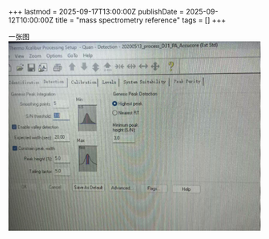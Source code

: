 +++
lastmod = 2025-09-17T13:00:00Z
publishDate = 2025-09-12T10:00:00Z
title = "mass spectrometry reference"
tags = []
+++

一张图
![alt text](images/微信图片_20241222015147.jpg)